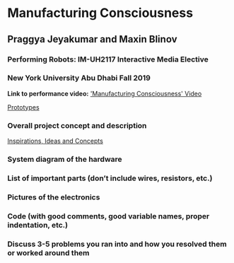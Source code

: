 # Manufacturing Consciousness
## Praggya Jeyakumar and Maxin Blinov
### Performing Robots: IM-UH2117 Interactive Media Elective
### New York University Abu Dhabi Fall 2019

**Link to performance video:**
['Manufacturing Consciousness' Video](https://drive.google.com/file/d/1gbxmSE6PLL_eIsrFjue3BnJgBO-sdiqA/view?usp=sharing)

[Prototypes](PraggyaJ/Performing-Robots/FinalProject/Prototypes/Attempts.md)  

### Overall project concept and description
[Inspirations, Ideas and Concepts](https://github.com/PraggyaJ/Performing-Robots/blob/master/FinalProject/Ideation/inspirations%26ideas%26concepts.md)
### System diagram of the hardware
### List of important parts (don’t include wires, resistors, etc.)
### Pictures of the electronics
### Code (with good comments, good variable names, proper indentation, etc.)
### Discuss 3-5 problems you ran into and how you resolved them or worked around them
